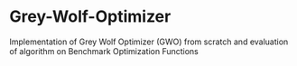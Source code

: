 # Grey-Wolf-Optimizer
Implementation of Grey Wolf Optimizer (GWO) from scratch and evaluation of algorithm on Benchmark Optimization Functions

